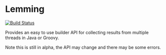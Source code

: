 # Lemming

[![Build Status](https://travis-ci.org/aweigold/lemming.svg)](https://travis-ci.org/aweigold/lemming)

Provides an easy to use builder API for collecting results from multiple threads in Java or Groovy.

Note this is still in alpha, the API may change and there may be some errors.
